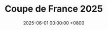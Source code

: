 ---
layout: gallery
panel: false
title: Coupe de France 2025
date: 2025-06-01 00:00:00 +0800
description: Coupe de France de robotique organisée par Planète Science.
folder: cdr-2025
external_link: https://photos.app.goo.gl/fXcvv3KpAhwASY4u6
nb-img: 1
card-img: 1.jpg
---